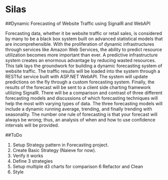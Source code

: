Silas
=====

##Dynamic Forecasting of Website Traffic using SignalR and WebAPI

Forecasting data, whether it be website traffic or retail sales, is considered by many to be a black box system built on advanced statistical models that are incomprehensible.  With the proliferation of dynamic infrastructures through services like Amazon Web Services, the ability to predict resource utilization becomes more important than ever.  A predictive infrastructure system creates an enormous advantage by reducing wasted resources.  This talk lays the groundwork for building a dynamic forecasting system of website traffic.  The traffic results will be loaded into the system through a RESTful service built with ASP.NET WebAPI.  The system will update predictions on the fly through a custom forecasting system.  Finally, the results of the forecast will be sent to a client side charting framework utilizing SignalR.  There will be a comparison and contrast of three different forecasting models and discussions of which forecasting techniques will help the most with varying types of data.  The three forecasting models will include a dynamic running average, trending, and finally trending with seasonality.  The number one rule of forecasting is that your forecast will always be wrong; thus, an analysis of when and how to use confidence intervals will be provided.

##ToDo
1. Setup Strategy pattern in Forecasting project.
2. Create Basic Strategy (Naieve for now).
3. Verify it works
4. Define 3 strategies
5. Setup multiple d3 charts for comparison
6 Refactor and Clean
7. Style